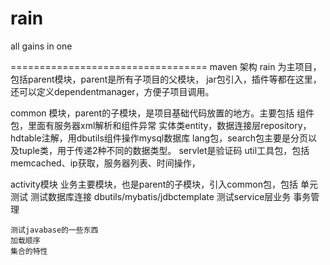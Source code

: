 rain
====

all gains in one

==================================
maven 架构
rain 为主项目，包括parent模块，parent是所有子项目的父模块，
jar包引入，插件等都在这里，还可以定义dependentmanager，方便子项目调用。

common 模块，parent的子模块，是项目基础代码放置的地方。主要包括
组件包，里面有服务器xml解析和组件异常
实体类entity，数据连接层repository，hdtable注解，用dbutils组件操作mysql数据库
lang包，search包主要是分页以及tuple类，用于传递2种不同的数据类型。
servlet是验证码
util工具包，包括memcached、ip获取，服务器列表、时间操作，


activity模块 业务主要模块，也是parent的子模块，引入common包，包括
单元测试
    测试数据库连接 dbutils/mybatis/jdbctemplate
    测试service层业务 事务管理

    测试javabase的一些东西
    加载顺序
    集合的特性


